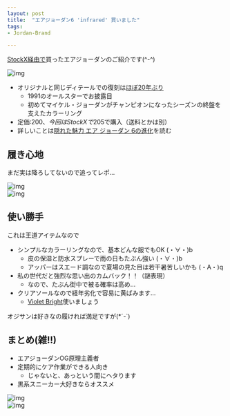 ```yaml
---
layout: post
title:  "エアジョーダン6 'infrared' 買いました"
tags:
- Jordan-Brand

---
```


[StockX経由で](https://watarusuzuki.github.io/2019/05/07/trying-stockx.html)買ったエアジョーダンのご紹介です(^-^)

![img](https://watarusuzuki.github.io/assets/images/myshoes/IMG_2262.jpg)  

* オリジナルと同じディテールでの復刻は[ほぼ20年ぶり](https://www.nike.com/jp/launch/t/air-jordan-6-retro-og-infrared/)
  * 1991のオールスターでお披露目
  * 初めてマイケル・ジョーダンがチャンピオンになったシーズンの終盤を支えたカラーリング
* 定価:$200、今回はStockXで$205で購入（送料とかは別）
* 詳しいことは[隠れた魅力 エア ジョーダン 6の進化](https://www.nike.com/jp/launch/t/inside-vault-air-jordan-6-evolution/)を読む

## 履き心地

まだ実は降ろしてないので追ってレポ…

![img](https://watarusuzuki.github.io/assets/images/myshoes/IMG_2266.jpg)  
![img](https://watarusuzuki.github.io/assets/images/myshoes/IMG_2263.jpg)  

## 使い勝手

これは王道アイテムなので

* シンプルなカラーリングなので、基本どんな服でもOK (・∀・)b
  * 皮の保湿と防水スプレーで雨の日もたぶん強い (・∀・)b
  * アッパーはスエード調なので夏場の見た目は若干暑苦しいかも (・A・)q
* 私の世代だと強烈な思い出のカムバック！！（謎表現）
  * なので、たぶん街中で被る確率は高め…
* クリアソールなので経年劣化で容易に黄ばみます…
  * [Violet Bright](http://violetbright.theshop.jp/items/1379968)使いましょう

オジサンは好きなの履ければ満足ですが(*´-`)


## まとめ(雑!!)

* エアジョーダンOG原理主義者
* 定期的にケア作業ができる人向き
  * じゃないと、あっという間にヘタります
* 黒系スニーカー大好きならオススメ

![img](https://watarusuzuki.github.io/assets/images/myshoes/IMG_2265.jpg)  
![img](https://watarusuzuki.github.io/assets/images/myshoes/IMG_2264.jpg)  
